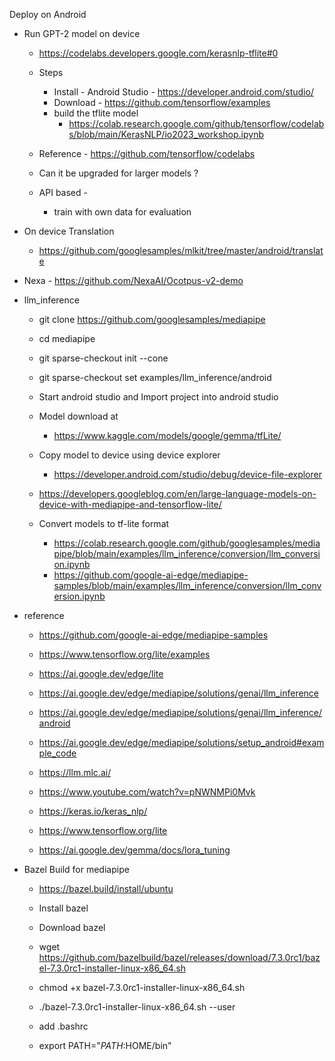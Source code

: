 Deploy on Android

- Run GPT-2 model on device 
  - https://codelabs.developers.google.com/kerasnlp-tflite#0
  - Steps
    - Install - Android Studio - https://developer.android.com/studio/
    - Download - https://github.com/tensorflow/examples
    - build the tflite model 
      - https://colab.research.google.com/github/tensorflow/codelabs/blob/main/KerasNLP/io2023_workshop.ipynb
  - Reference - https://github.com/tensorflow/codelabs

  - Can it be upgraded for larger models ?
  - API based - 
    - train with own data for evaluation

- On device Translation 
  - https://github.com/googlesamples/mlkit/tree/master/android/translate

- Nexa - https://github.com/NexaAI/Ocotpus-v2-demo


- llm_inference
    
  - git clone https://github.com/googlesamples/mediapipe
  - cd mediapipe
  - git sparse-checkout init --cone
  - git sparse-checkout set examples/llm_inference/android


  - Start android studio and Import project into android studio
  - Model download at
    - https://www.kaggle.com/models/google/gemma/tfLite/
  - Copy model to device using device explorer
    - https://developer.android.com/studio/debug/device-file-explorer
  - https://developers.googleblog.com/en/large-language-models-on-device-with-mediapipe-and-tensorflow-lite/
  - Convert models to tf-lite format 
    - https://colab.research.google.com/github/googlesamples/mediapipe/blob/main/examples/llm_inference/conversion/llm_conversion.ipynb
    - https://github.com/google-ai-edge/mediapipe-samples/blob/main/examples/llm_inference/conversion/llm_conversion.ipynb



- reference
  - https://github.com/google-ai-edge/mediapipe-samples
  - https://www.tensorflow.org/lite/examples
  - https://ai.google.dev/edge/lite
  - https://ai.google.dev/edge/mediapipe/solutions/genai/llm_inference

  - https://ai.google.dev/edge/mediapipe/solutions/genai/llm_inference/android
  - https://ai.google.dev/edge/mediapipe/solutions/setup_android#example_code

  - https://llm.mlc.ai/
  - https://www.youtube.com/watch?v=pNWNMPi0Mvk
  - https://keras.io/keras_nlp/
  - https://www.tensorflow.org/lite
  - https://ai.google.dev/gemma/docs/lora_tuning


- Bazel Build for mediapipe
  - https://bazel.build/install/ubuntu

  - Install bazel

  - Download bazel

  - wget https://github.com/bazelbuild/bazel/releases/download/7.3.0rc1/bazel-7.3.0rc1-installer-linux-x86_64.sh

  -  chmod +x bazel-7.3.0rc1-installer-linux-x86_64.sh
  -  ./bazel-7.3.0rc1-installer-linux-x86_64.sh --user

  -  add .bashrc
  -  export PATH="$PATH:$HOME/bin"

